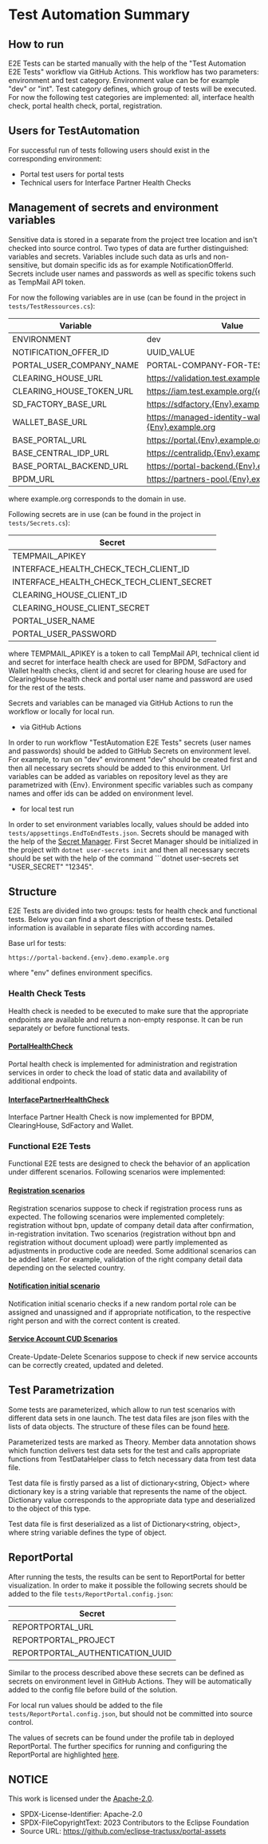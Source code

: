 ﻿# Test Automation Summary

## How to run

E2E Tests can be started manually with the help of the "Test Automation E2E Tests" workflow via GitHub Actions. This
workflow has two parameters: environment and test category. Environment value can be for example "dev" or "int".
Test category defines, which group of tests will be executed. For now the following test categories are implemented:
all, interface health check, portal health check, portal, registration.

## Users for TestAutomation

For successful run of tests following users should exist in the corresponding environment:

- Portal test users for portal tests
- Technical users for Interface Partner Health Checks

## Management of secrets and environment variables

Sensitive data is stored in a separate from the project tree location and isn't checked into source control. Two types
of data are further distinguished: variables and secrets. Variables include such data as urls and non-sensitive, but
domain specific ids as for example NotificationOfferId. Secrets include user names and passwords as well as specific
tokens such as TempMail API token.

For now the following variables are in use (can be found in the project in `tests/TestRessources.cs`):

| Variable                 | Value                                                |
| ------------------------ | ---------------------------------------------------- |
| ENVIRONMENT              | dev                                                  |
| NOTIFICATION_OFFER_ID    | UUID_VALUE                                           |
| PORTAL_USER_COMPANY_NAME | PORTAL-COMPANY-FOR-TESTS                             |
| CLEARING_HOUSE_URL       | <https://validation.test.example.org>                |
| CLEARING_HOUSE_TOKEN_URL | <https://iam.test.example.org/{endpoint}/token>      |
| SD_FACTORY_BASE_URL      | <https://sdfactory.{Env}.example.org>                |
| WALLET_BASE_URL          | <https://managed-identity-wallets.{Env}.example.org> |
| BASE_PORTAL_URL          | <https://portal.{Env}.example.org>                   |
| BASE_CENTRAL_IDP_URL     | <https://centralidp.{Env}.example.org>               |
| BASE_PORTAL_BACKEND_URL  | <https://portal-backend.{Env}.example.org>           |
| BPDM_URL                 | <https://partners-pool.{Env}.example.org>            |

where example.org corresponds to the domain in use.

Following secrets are in use (can be found in the project in `tests/Secrets.cs`):

| Secret                                    |
| ----------------------------------------- |
| TEMPMAIL_APIKEY                           |
| INTERFACE_HEALTH_CHECK_TECH_CLIENT_ID     |
| INTERFACE_HEALTH_CHECK_TECH_CLIENT_SECRET |
| CLEARING_HOUSE_CLIENT_ID                  |
| CLEARING_HOUSE_CLIENT_SECRET              |
| PORTAL_USER_NAME                          |
| PORTAL_USER_PASSWORD                      |

where TEMPMAIL_APIKEY is a token to call TempMail API, technical client id and secret for interface health check are
used for BPDM, SdFactory and Wallet health checks, client id and secret for clearing house are used for ClearingHouse
health check and portal user name and password are used for the rest of the tests.

Secrets and variables can be managed via GitHub Actions to run the workflow or locally for local run.

- via GitHub Actions

In order to run workflow "TestAutomation E2E Tests" secrets (user names and passwords) should be added to GitHub Secrets
on environment level. For example, to run on "dev" environment "dev" should be created first and then all necessary
secrets should be added to this environment. Url variables can be added as variables on repository level as they are
parametrized with {Env}. Environment specific variables such as company names and offer ids can be added on environment
level.

- for local test run

In order to set environment variables locally, values should be added into `tests/appsettings.EndToEndTests.json`.
Secrets should be managed with the help of
the [Secret Manager](https://learn.microsoft.com/en-us/aspnet/core/security/app-secrets?view=aspnetcore-7.0&tabs=windows).
First Secret Manager should be initialized in the project with `dotnet user-secrets init` and then all necessary
secrets should be set with the help of the command ```dotnet user-secrets set "USER_SECRET" "12345".

## Structure

E2E Tests are divided into two groups: tests for health check and functional tests. Below you can find a short
description of these tests. Detailed information is available in separate files with according names.

Base url for tests:

```
https://portal-backend.{env}.demo.example.org
```

where "env" defines environment specifics.

### Health Check Tests

Health check is needed to be executed to make sure that the appropriate endpoints are available and return a non-empty
response. It can be run separately or before functional tests.

#### [PortalHealthCheck](04.%20PortalHealthCheck.md)

Portal health check is implemented for administration and registration services in order to check the load of static
data and availability of additional endpoints.

#### [InterfacePartnerHealthCheck](03.%20InterfacePArtnerHealthCheck.md)

Interface Partner Health Check is now implemented for BPDM, ClearingHouse, SdFactory and Wallet.

### Functional E2E Tests

Functional E2E tests are designed to check the behavior of an application under different scenarios. Following scenarios
were implemented:

#### [Registration scenarios](05.%20RegistrationScenarios.md)

Registration scenarios suppose to check if registration process runs as expected. The following scenarios were
implemented completely: registration without bpn, update of company detail data after confirmation, in-registration
invitation. Two scenarios (registration without bpn and registration without document upload) were partly implemented as
adjustments in productive code are needed.
Some additional scenarios can be added later. For example, validation of the right company detail data depending on the
selected country.

#### [Notification initial scenario](NotificationInitSceanrio.md)

Notification initial scenario checks if a new random portal role can be assigned and unassigned and if appropriate
notification, to the respective right person and with the correct content is created.

#### [Service Account CUD Scenarios](ServiceAccountCUDScenarios.md)

Create-Update-Delete Scenarios suppose to check if new service accounts can be correctly created, updated and deleted.

## Test Parametrization

Some tests are parameterized, which allow to run test scenarios with different data sets in one launch. The test data
files are json files with the lists of data objects. The structure of these files can be
found [here](08.%20TestDataFileSetup.md).

Parameterized tests are marked as Theory. Member data annotation shows which function delivers test data sets for the
test and calls appropriate functions from TestDataHelper class to fetch necessary data from test data file.

Test data file is firstly parsed as a list of dictionary<string, Object> where dictionary key is a string variable that
represents the name of the object. Dictionary value corresponds to the appropriate data type and deserialized to the
object of this type.

Test data file is first deserialized as a list of Dictionary<string, object>, where string variable defines the type of
object.

## ReportPortal

After running the tests, the results can be sent to ReportPortal for better visualization. In order to make it possible
the following secrets should be added to the file `tests/ReportPortal.config.json`:

| Secret                           |
| -------------------------------- |
| REPORTPORTAL_URL                 |
| REPORTPORTAL_PROJECT             |
| REPORTPORTAL_AUTHENTICATION_UUID |

Similar to the process described above these secrets can be defined as secrets on environment level in GitHub Actions.
They will be automatically added to the config file before build of the solution.

For local run values should be added to the file `tests/ReportPortal.config.json`, but should not be committed into
source control.

The values of secrets can be found under the profile tab in deployed ReportPortal. The further specifics for running and
configuring the ReportPortal are highlighted [here](10.%20ReportPortal.md).

## NOTICE

This work is licensed under the [Apache-2.0](https://www.apache.org/licenses/LICENSE-2.0).

- SPDX-License-Identifier: Apache-2.0
- SPDX-FileCopyrightText: 2023 Contributors to the Eclipse Foundation
- Source URL: https://github.com/eclipse-tractusx/portal-assets
